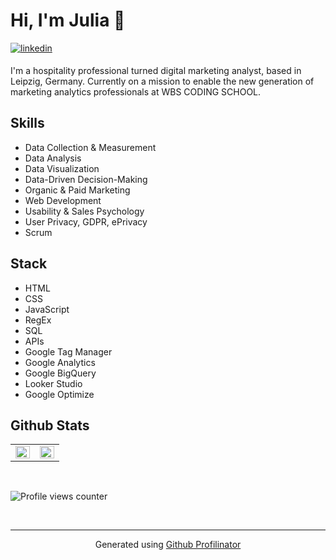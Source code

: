 # Hi, I'm Julia 🤗

<a href="https://linkedin.com/in/julia-gronau-webdevelopment-webanalyse" target="_blank">
<img src=https://img.shields.io/badge/linkedin-%231E77B5.svg?&style=for-the-badge&logo=linkedin&logoColor=white alt=linkedin style="margin-bottom: 5px;" />
</a>

I'm a hospitality professional turned digital marketing analyst, based in Leipzig, Germany.
Currently on a mission to enable the new generation of marketing analytics professionals at WBS CODING SCHOOL.


## Skills
- Data Collection & Measurement
- Data Analysis
- Data Visualization
- Data-Driven Decision-Making
- Organic & Paid Marketing
- Web Development
- Usability & Sales Psychology
- User Privacy, GDPR, ePrivacy
- Scrum

## Stack
- HTML
- CSS
- JavaScript
- RegEx
- SQL
- APIs
- Google Tag Manager
- Google Analytics
- Google BigQuery
- Looker Studio
- Google Optimize


## Github Stats  
<table><tr><td valign="top" width="50%">

<img src="https://github-readme-stats.vercel.app/api?username=juliagronau&show_icons=true&count_private=true&hide_border=true" align="left" style="width: 100%" />

</td><td valign="top" width="50%">

<img src="https://github-readme-stats.vercel.app/api/top-langs/?username=juliagronau&hide_border=true&layout=compact" align="left" style="width: 100%" />

</td></tr></table>  

<br/>  

![Profile views counter](https://komarev.com/ghpvc/?username=juliagronau&&style=flat-square)  

<br />

----
<div align="center">Generated using <a href="https://profilinator.rishav.dev/" target="_blank">Github Profilinator</a></div>
